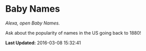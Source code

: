 # Baby Names
*Alexa, open Baby Names.*

Ask about the popularity of names in the US going back to 1880!

**Last Updated:** 2016-03-08 15:32:41